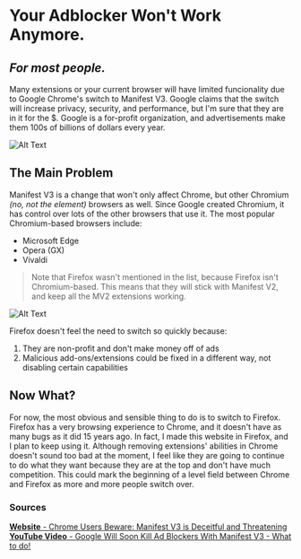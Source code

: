 # Your Adblocker Won't Work Anymore.
## _For most people._

Many extensions or your current browser will have limited funcionality due to Google Chrome's switch to Manifest V3. Google claims that the switch will increase privacy, security, and performance, but I'm sure that they are in it for the $. Google is a for-profit organization, and advertisements make them 100s of billions of dollars every year.

![Alt Text](https://images.unsplash.com/photo-1593672755342-741a7f868732?ixlib=rb-1.2.1&ixid=MnwxMjA3fDB8MHxzZWFyY2h8MXx8MTAwJTIwZG9sbGFyJTIwYmlsbHxlbnwwfHwwfHw%3D&w=1000&q=80)

## The Main Problem

Manifest V3 is a change that won't only affect Chrome, but other Chromium _(no, not the element)_ browsers as well. Since Google created Chromium, it has control over lots of the other browsers that use it. The most popular Chromium-based browsers include:
- Microsoft Edge
- Opera (GX)
- Vivaldi

> Note that Firefox wasn't mentioned in the list, because Firefox isn't Chromium-based. This means that they will stick with Manifest V2, and keep all the MV2 extensions working.

![Alt Text](https://www.mozilla.org/media/protocol/img/logos/firefox/browser/og.4ad05d4125a5.png)

Firefox doesn't feel the need to switch so quickly because: 
1. They are non-profit and don't make money off of ads
2. Malicious add-ons/extensions could be fixed in a different way, not disabling certain capabilities

## Now What?
For now, the most obvious and sensible thing to do is to switch to Firefox. Firefox has a very browsing experience to Chrome, and it doesn't have as many bugs as it did 15 years ago. In fact, I made this website in Firefox, and I plan to keep using it. Although removing extensions' abilities in Chrome doesn't sound too bad at the moment, I feel like they are going to continue to do what they want because they are at the top and don't have much competition. This could mark the beginning of a level field between Chrome and Firefox as more and more people switch over.

### Sources
[**Website** - Chrome Users Beware: Manifest V3 is Deceitful and Threatening](https://www.eff.org/deeplinks/2021/12/chrome-users-beware-manifest-v3-deceitful-and-threatening)
[**YouTube Video** - Google Will Soon Kill Ad Blockers With Manifest V3 - What to do!](https://youtu.be/18VM1xZQdXc)
